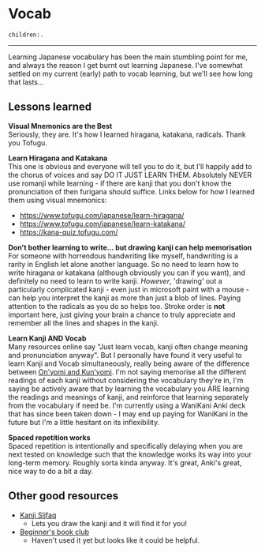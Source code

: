 # Vocab
```query
children:.
```
---

Learning Japanese vocabulary has been the main stumbling point for me, and always the reason I get burnt out learning Japanese. I've somewhat settled on my current (early) path to vocab learning, but we'll see how long that lasts...

## Lessons learned

**Visual Mnemonics are the Best**<br>
Seriously, they are. It's how I learned hiragana, katakana, radicals. Thank you Tofugu.

**Learn Hiragana and Katakana**<br>
This one is obvious and everyone will tell you to do it, but I'll happily add to the chorus of voices and say DO IT JUST LEARN THEM. Absolutely NEVER use romanji while learning - if there are kanji that you don't know the pronunciation of then furigana should suffice. Links below for how I learned them using visual mnemonics:

* https://www.tofugu.com/japanese/learn-hiragana/
* https://www.tofugu.com/japanese/learn-katakana/
* https://kana-quiz.tofugu.com/

**Don't bother learning to write... but drawing kanji can help memorisation**<br>
For someone with horrendous handwriting like myself, handwriting is a rarity in English let alone another language. So no need to learn how to write hiragana or katakana (although obviously you can if you want), and definitely no need to learn to write kanji. *However*, 'drawing' out a particularly complicated kanji - even just in microsoft paint with a mouse - can help you interpret the kanji as more than just a blob of lines. Paying attention to the radicals as you do so helps too. Stroke order is **not** important here, just giving your brain a chance to truly appreciate and remember all the lines and shapes in the kanji.

**Learn Kanji AND Vocab**<br>
Many resources online say "Just learn vocab, kanji often change meaning and pronunciation anyway". But I personally have found it very useful to learn Kanji and Vocab simultaneously, really being aware of the difference between [On'yomi and Kun'yomi](https://www.tofugu.com/japanese/onyomi-kunyomi/). I'm not saying memorise all the different readings of each kanji without considering the vocabulary they're in, I'm saying be actively aware that by learning the vocabulary you ARE learning the readings and meanings of kanji, and reinforce that learning separately from the vocabulary if need be. I'm currently using a WaniKani Anki deck that has since been taken down - I may end up paying for WaniKani in the future but I'm a little hesitant on its inflexibility.

**Spaced repetition works**<br>
Spaced repetition is intentionally and specifically delaying when you are next tested on knowledge such that the knowledge works its way into your long-term memory. Roughly sorta kinda anyway. It's great, Anki's great, nice way to do a bit a day.

## Other good resources

* [Kanji Sljfaq](https://kanji.sljfaq.org/)
  * Lets you draw the kanji and it will find it for you!
* [Beginner's book club](https://community.wanikani.com/t/absolute-beginners-book-club-now-reading-miss-shikimori-is-not-just-cute-next-granny-girl-hinata-chan/34698)
  * Haven't used it yet but looks like it could be helpful.

